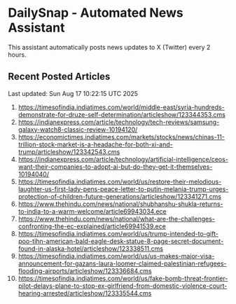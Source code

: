# DailySnap - Automated News Assistant

This assistant automatically posts news updates to X (Twitter) every 2 hours.

## Recent Posted Articles

Last updated: Sun Aug 17 10:22:15 UTC 2025

1. https://timesofindia.indiatimes.com/world/middle-east/syria-hundreds-demonstrate-for-druze-self-determination/articleshow/123344353.cms
2. https://indianexpress.com/article/technology/tech-reviews/samsung-galaxy-watch8-classic-review-10194120/
3. https://economictimes.indiatimes.com/markets/stocks/news/chinas-11-trillion-stock-market-is-a-headache-for-both-xi-and-trump/articleshow/123342543.cms
4. https://indianexpress.com/article/technology/artificial-intelligence/ceos-want-their-companies-to-adopt-ai-but-do-they-get-it-themselves-10194040/
5. https://timesofindia.indiatimes.com/world/us/restore-their-melodious-laughter-us-first-lady-pens-peace-letter-to-putin-melania-trump-urges-protection-of-children-future-generations/articleshow/123341271.cms
6. https://www.thehindu.com/news/national/shubhanshu-shukla-returns-to-india-to-a-warm-welcome/article69943034.ece
7. https://www.thehindu.com/news/national/what-are-the-challenges-confronting-the-ec-explained/article69941539.ece
8. https://timesofindia.indiatimes.com/world/us/trump-intended-to-gift-poo-tihn-american-bald-eagle-desk-statue-8-page-secret-document-found-in-alaska-hotel/articleshow/123338511.cms
9. https://timesofindia.indiatimes.com/world/us/us-makes-major-visa-announcement-for-gazans-laura-loomer-claimed-palestinian-refugees-flooding-airports/articleshow/123336684.cms
10. https://timesofindia.indiatimes.com/world/us/fake-bomb-threat-frontier-pilot-delays-plane-to-stop-ex-girlfriend-from-domestic-violence-court-hearing-arrested/articleshow/123335544.cms
